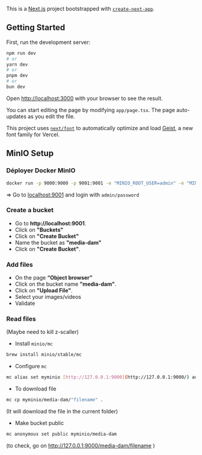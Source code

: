 This is a [Next.js](https://nextjs.org) project bootstrapped with [`create-next-app`](https://nextjs.org/docs/app/api-reference/cli/create-next-app).

## Getting Started

First, run the development server:

```bash
npm run dev
# or
yarn dev
# or
pnpm dev
# or
bun dev
```

Open [http://localhost:3000](http://localhost:3000) with your browser to see the result.

You can start editing the page by modifying `app/page.tsx`. The page auto-updates as you edit the file.

This project uses [`next/font`](https://nextjs.org/docs/app/building-your-application/optimizing/fonts) to automatically optimize and load [Geist](https://vercel.com/font), a new font family for Vercel.

## MinIO Setup

### Déployer Docker MinIO

```bash
docker run -p 9000:9000 -p 9001:9001 -e "MINIO_ROOT_USER=admin" -e "MINIO_ROOT_PASSWORD=password" quay.io/minio/minio server /data --console-address ":9001"
```

⇒ Go to [localhost:9001](http://127.0.0.1:9001) and login with `admin/password`

### Create a bucket

- Go to **http://localhost:9001**.
- Click on **"Buckets"**
- Click on **"Create Bucket"**
- Name the bucket as **"media-dam"**
- Click on **"Create Bucket"**.

### Add files

- On the page **“Object browser”**
- Click on the bucket name **"media-dam"**.
- Click on **"Upload File"**.
- Select your images/videos
- Validate

### Read files

(Maybe need to kill z-scaller)

- Install `minio/mc`

```bash
brew install minio/stable/mc
```

- Configure `mc`

```bash
mc alias set myminio [http://127.0.0.1:9000](http://127.0.0.1:9000/) admin password
```

- To download file

```bash
mc cp myminio/media-dam/"filename" .
```

(It will download the file in the current folder)

- Make bucket public

```bash
mc anonymous set public myminio/media-dam
```

(to check, go on http://127.0.0.1:9000/media-dam/filename )
